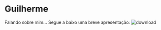 # Guilherme
Falando sobre mim...
Segue a baixo uma breve apresentação:
![download](https://github.com/Guidimoficial/Guilherme/assets/141978882/154b31a1-a67a-4072-979f-7cc58abcfdd5)
